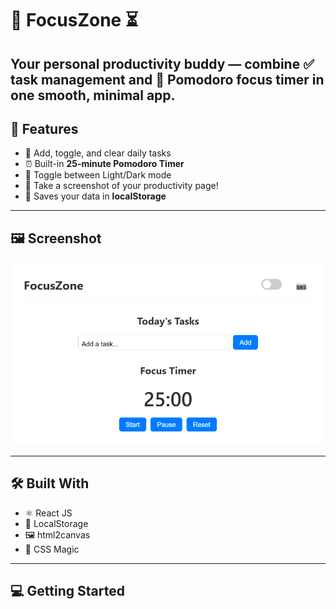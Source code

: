 # 🚀 FocusZone ⏳
Your personal productivity buddy — combine ✅ task management and 🧠 Pomodoro focus timer in one smooth, minimal app.
--
## 🌟 Features
- 📝 Add, toggle, and clear daily tasks
- ⏰ Built-in **25-minute Pomodoro Timer**
- 🌙 Toggle between Light/Dark mode
- 📸 Take a screenshot of your productivity page!
- 🔐 Saves your data in **localStorage**
---
## 🖼️ Screenshot
![App Screenshot](./src/assets/focuszone.png)

---
## 🛠️ Built With
- ⚛️ React JS
- 💾 LocalStorage
- 🖼️ html2canvas
- 💅 CSS Magic
---

## 💻 Getting Started


